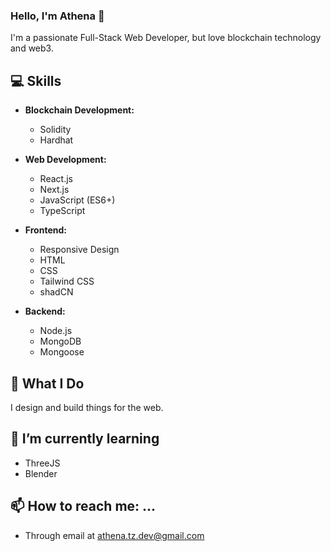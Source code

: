 ### Hello, I'm Athena 👋

I'm a passionate Full-Stack Web Developer, but love blockchain technology and web3. 

## 💻 Skills

- **Blockchain Development:**
  - Solidity
  - Hardhat
  
- **Web Development:**
  - React.js
  - Next.js
  - JavaScript (ES6+)
  - TypeScript
  
- **Frontend:**
  - Responsive Design
  - HTML
  - CSS
  - Tailwind CSS
  - shadCN
  
- **Backend:**
  - Node.js
  - MongoDB
  - Mongoose
  
## 🚀 What I Do

I design and build things for the web.

## 🌱 I’m currently learning 
  - ThreeJS
  - Blender

## 📫 How to reach me: ...
  - Through email at athena.tz.dev@gmail.com
